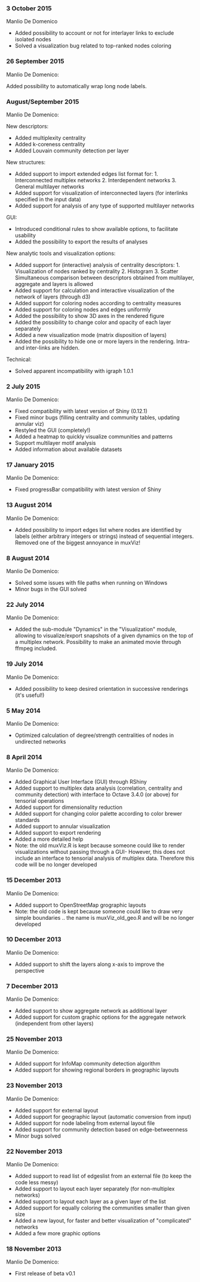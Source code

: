 ### 3 October 2015

Manlio De Domenico

- Added possibility to account or not for interlayer links to exclude isolated nodes
- Solved a visualization bug related to top-ranked nodes coloring
 

### 26 September 2015

Manlio De Domenico:

Added possibility to automatically wrap long node labels.


### August/September 2015

Manlio De Domenico:

New descriptors:

- Added multiplexity centrality
- Added k-coreness centrality
- Added Louvain community detection per layer
    
New structures:

- Added support to import extended edges list format for:
      1. Interconnected multiplex networks
      2. Interdependent networks
      3. General multilayer networks
- Added support for visualization of interconnected layers (for interlinks specified in the input data)
- Added support for analysis of any type of supported multilayer networks

GUI:

- Introduced conditional rules to show available options, to facilitate usability
- Added the possibility to export the results of analyses

New analytic tools and visualization options:

- Added support for (interactive) analysis of centrality descriptors:
       1. Visualization of nodes ranked by centrality
       2. Histogram 
       3. Scatter 
       Simultaneous comparison between descriptors obtained from multilayer, aggregate and layers is allowed
- Added support for calculation and interactive visualization of the network of layers (through d3)
- Added support for coloring nodes according to centrality measures
- Added support for coloring nodes and edges uniformly
- Added the possibility to show 3D axes in the rendered figure
- Added the possibility to change color and opacity of each layer separately
- Added a new visualization mode (matrix disposition of layers)
- Added the possibility to hide one or more layers in the rendering. Intra- and inter-links are hidden.

Technical:
- Solved apparent incompatibility with igraph 1.0.1
	

### 2 July 2015

Manlio De Domenico:

- Fixed compatibility with latest version of Shiny (0.12.1)
- Fixed minor bugs (filling centrality and community tables, updating annular viz)
- Restyled the GUI (completely!)
- Added a heatmap to quickly visualize communities and patterns
- Support multilayer motif analysis
- Added information about available datasets


### 17 January 2015

Manlio De Domenico:

- Fixed progressBar compatibility with latest version of Shiny


### 13 August 2014

Manlio De Domenico:

- Added possibility to import edges list where nodes are identified by labels (either arbitrary integers or strings) instead of sequential integers. Removed one of the biggest annoyance in muxViz!

### 8 August 2014

Manlio De Domenico:

- Solved some issues with file paths when running on Windows
- Minor bugs in the GUI solved

### 22 July 2014

Manlio De Domenico:

- Added the sub-module "Dynamics" in the "Visualization" module, allowing to visualize/export snapshots of a given dynamics on the top of a multiplex network. Possibility to make an animated movie through ffmpeg included.

### 19 July 2014

Manlio De Domenico:

- Added possibility to keep desired orientation in successive renderings (it's useful!)

### 5 May 2014

Manlio De Domenico:

- Optimized calculation of degree/strength centralities of nodes in undirected networks

### 8 April 2014

Manlio De Domenico:

- Added Graphical User Interface (GUI) through RShiny
- Added support to multiplex data analysis (correlation, centrality and community detection) with interface to Octave 3.4.0 (or above) for tensorial operations
- Added support for dimensionality reduction
- Added support for changing color palette according to color brewer standards
- Added support to annular visualization
- Added support to export rendering
- Added a more detailed help
- Note: the old muxViz.R is kept because someone could like to render visualizations without passing through a GUI-
  However, this does not include an interface to tensorial analysis of multiplex data. 
  Therefore this code will be no longer developed

### 15 December 2013

Manlio De Domenico:

- Added support to OpenStreetMap grographic layouts
- Note: the old code is kept because someone could like to draw very simple boundaries .. the name is muxViz_old_geo.R
  and will be no longer developed


### 10 December 2013

Manlio De Domenico:

- Added support to shift the layers along x-axis to improve the perspective

### 7 December 2013

Manlio De Domenico:

- Added support to show aggregate network as additional layer
- Added support for custom graphic options for the aggregate network (independent from other layers)


### 25 November 2013


Manlio De Domenico:

- Added support for InfoMap community detection algorithm
- Added support for showing regional borders in geographic layouts


### 23 November 2013


Manlio De Domenico:

- Added support for external layout 
- Added support for geographic layout (automatic conversion from input)
- Added support for node labeling from external layout file
- Added support for community detection based on edge-betweenness
- Minor bugs solved


### 22 November 2013


Manlio De Domenico:

- Added support to read list of edgeslist from an external file (to keep the code less messy)
- Added support to layout each layer separately (for non-multiplex networks)
- Added support to layout each layer as a given layer of the list
- Added support for equally coloring the communities smaller than given size
- Added a new layout, for faster and better visualization of "complicated" networks
- Added a few more graphic options


### 18 November 2013

Manlio De Domenico:

- First release of beta v0.1
